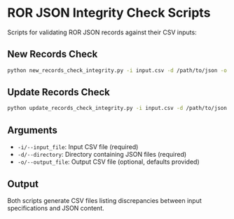 # ROR JSON Integrity Check Scripts

Scripts for validating ROR JSON records against their  CSV inputs:

## New Records Check
```bash
python new_records_check_integrity.py -i input.csv -d /path/to/json -o output.csv
```

## Update Records Check

```bash
python update_records_check_integrity.py -i input.csv -d /path/to/json -o output.csv
```

## Arguments
- `-i/--input_file`: Input CSV file (required)
- `-d/--directory`: Directory containing JSON files (required)
- `-o/--output_file`: Output CSV file (optional, defaults provided)

## Output
Both scripts generate CSV files listing discrepancies between input specifications and JSON content.